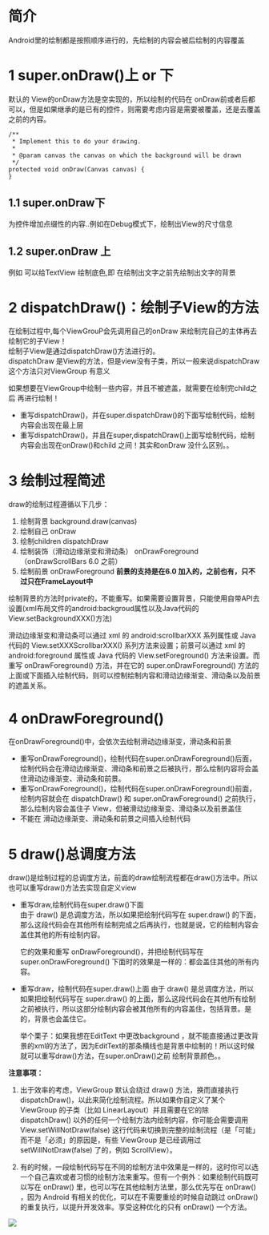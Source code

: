 # 简介  
Android里的绘制都是按照顺序进行的，先绘制的内容会被后绘制的内容覆盖

# 1 super.onDraw()上 or 下 
默认的 View的onDraw方法是空实现的，所以绘制的代码在 onDraw前或者后都可以，但是如果继承的是已有的控件，则需要考虑内容是需要被覆盖，还是去覆盖之前的内容。

    /**
     * Implement this to do your drawing.
     *
     * @param canvas the canvas on which the background will be drawn
     */
    protected void onDraw(Canvas canvas) {
    }

## 1.1 super.onDraw下   
为控件增加点缀性的内容..例如在Debug模式下，绘制出View的尺寸信息

## 1.2 super.onDraw 上
例如 可以给TextView 绘制底色,即 在绘制出文字之前先绘制出文字的背景

# 2 dispatchDraw()：绘制子View的方法

在绘制过程中,每个ViewGrouP会先调用自己的onDraw 来绘制完自己的主体再去绘制它的子View！  
绘制子View是通过dispatchDraw()方法进行的。   
dispatchDraw 是View的方法，但是view没有子类，所以一般来说dispatchDraw这个方法只对ViewGroup 有意义  

如果想要在ViewGroup中绘制一些内容，并且不被遮盖，就需要在绘制完child之后 再进行绘制！

- 重写dispatchDraw()，并在super.dispatchDraw()的下面写绘制代码，绘制内容会出现在最上层
- 重写dispatchDraw()，并且在super,dispatchDraw()上面写绘制代码，绘制内容会出现在onDraw()和child 之间！其实和onDraw 没什么区别。。


# 3 绘制过程简述  

draw的绘制过程遵循以下几步：  

1. 绘制背景 background.draw(canvas)
2. 绘制自己 onDraw
3. 绘制children  dispatchDraw
4. 绘制装饰（滑动边缘渐变和滑动条）  onDrawForeground（onDrawScrollBars 6.0 之前）  
5. 绘制前景  onDrawForeground **前景的支持是在6.0 加入的，之前也有，只不过只在FrameLayout中**

绘制背景的方法时private的，不能重写。如果需要设置背景，只能使用自带API去设置(xml布局文件的android:backgroud属性以及Java代码的View.setBackgroundXXX()方法)

滑动边缘渐变和滑动条可以通过 xml 的 android:scrollbarXXX 系列属性或 Java 代码的  View.setXXXScrollbarXXX() 系列方法来设置；前景可以通过 xml 的 android:foreground 属性或 Java 代码的  View.setForeground() 方法来设置。而重写 onDrawForeground() 方法，并在它的 super.onDrawForeground() 方法的上面或下面插入绘制代码，则可以控制绘制内容和滑动边缘渐变、滑动条以及前景的遮盖关系。


# 4 onDrawForeground()  
在onDrawForeground()中，会依次去绘制滑动边缘渐变，滑动条和前景 

- 重写onDrawForeground()，绘制代码在super.onDrawForeground()后面，绘制代码会在滑动边缘渐变、滑动条和前景之后被执行，那么绘制内容将会盖住滑动边缘渐变、滑动条和前景。
- 重写onDrawForeground()，绘制代码在super.onDrawForeground()前面，绘制内容就会在 dispatchDraw() 和  super.onDrawForeground() 之前执行，那么绘制内容会盖住子 View，但被滑动边缘渐变、滑动条以及前景盖住
- 不能在 滑动边缘渐变、滑动条和前景之间插入绘制代码


# 5 draw()总调度方法  
draw()是绘制过程的总调度方法，前面的draw绘制流程都在draw()方法中。所以也可以重写draw()方法去实现自定义view  

- 重写draw,绘制代码在super.draw()下面   
	由于 draw() 是总调度方法，所以如果把绘制代码写在 super.draw() 的下面，那么这段代码会在其他所有绘制完成之后再执行，也就是说，它的绘制内容会盖住其他的所有绘制内容。

	它的效果和重写 onDrawForeground()，并把绘制代码写在 super.onDrawForeground() 下面时的效果是一样的：都会盖住其他的所有内容。

- 重写draw，绘制代码在super.draw()上面
	由于 draw() 是总调度方法，所以如果把绘制代码写在 super.draw() 的上面，那么这段代码会在其他所有绘制之前被执行，所以这部分绘制内容会被其他所有的内容盖住，包括背景。是的，背景也会盖住它。
	
	举个栗子：如果我想在EditText 中更改background ，就不能直接通过更改背景的xml的方法了，因为EditText的那条横线也是背景中绘制的！所以这时候就可以重写draw()方法，在super.onDraw()之前 绘制背景颜色。。




**注意事项：**  

1. 出于效率的考虑，ViewGroup 默认会绕过 draw() 方法，换而直接执行 dispatchDraw()，以此来简化绘制流程。所以如果你自定义了某个 ViewGroup 的子类（比如 LinearLayout）并且需要在它的除  dispatchDraw() 以外的任何一个绘制方法内绘制内容，你可能会需要调用 View.setWillNotDraw(false) 这行代码来切换到完整的绘制流程（是「可能」而不是「必须」的原因是，有些 ViewGroup 是已经调用过 setWillNotDraw(false) 了的，例如 ScrollView）。

2. 有的时候，一段绘制代码写在不同的绘制方法中效果是一样的，这时你可以选一个自己喜欢或者习惯的绘制方法来重写。但有一个例外：如果绘制代码既可以写在 onDraw() 里，也可以写在其他绘制方法里，那么优先写在 onDraw() ，因为 Android 有相关的优化，可以在不需要重绘的时候自动跳过  onDraw() 的重复执行，以提升开发效率。享受这种优化的只有 onDraw() 一个方法。


![](http://ww1.sinaimg.cn/large/6ab93b35gy1fikewymfs7j20m80bbtbb.jpg)